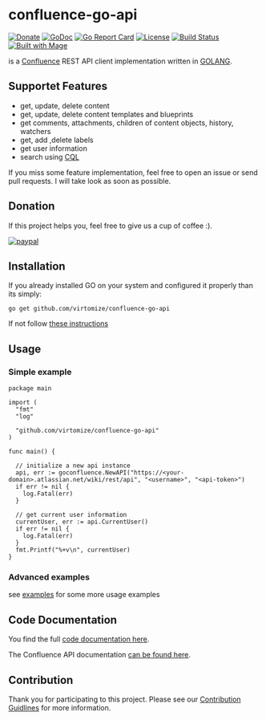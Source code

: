 # confluence-go-api

[![Donate](https://img.shields.io/badge/Donate-PayPal-green.svg)](https://www.paypal.com/cgi-bin/webscr?cmd=_s-xclick&hosted_button_id=VBXHBYFU44T5W&source=url)
[![GoDoc](https://img.shields.io/badge/godoc-reference-green.svg)](https://godoc.org/github.com/virtomize/confluence-go-api)
[![Go Report Card](https://goreportcard.com/badge/github.com/virtomize/confluence-go-api)](https://goreportcard.com/report/github.com/virtomize/confluence-go-api)
[![License](https://img.shields.io/badge/license-MIT-blue.svg)](https://github.com/virtomize/confluence-go-api/blob/master/LICENSE)
[![Build Status](https://travis-ci.org/virtomize/confluence-go-api.svg?branch=master)](https://travis-ci.org/virtomize/confluence-go-api)
[![Built with Mage](https://magefile.org/badge.svg)](https://magefile.org)


is a [Confluence](https://www.atlassian.com/software/confluence) REST API client implementation written in [GOLANG](https://golang.org).

## Supportet Features

- get, update, delete content
- get, update, delete content templates and blueprints
- get comments, attachments, children of content objects, history, watchers
- get, add ,delete labels
- get user information
- search using [CQL](https://developer.atlassian.com/cloud/confluence/advanced-searching-using-cql/)

If you miss some feature implementation, feel free to open an issue or send pull requests. I will take look as soon as possible.

## Donation
If this project helps you, feel free to give us a cup of coffee :).

[![paypal](https://www.paypalobjects.com/en_US/i/btn/btn_donateCC_LG.gif)](https://www.paypal.com/cgi-bin/webscr?cmd=_s-xclick&hosted_button_id=VBXHBYFU44T5W&source=url)

## Installation

If you already installed GO on your system and configured it properly than its simply:

```
go get github.com/virtomize/confluence-go-api
```

If not follow [these instructions](https://golang.org/doc/install)

## Usage

### Simple example

```
package main

import (
  "fmt"
  "log"

  "github.com/virtomize/confluence-go-api"
)

func main() {

  // initialize a new api instance
  api, err := goconfluence.NewAPI("https://<your-domain>.atlassian.net/wiki/rest/api", "<username>", "<api-token>")
  if err != nil {
    log.Fatal(err)
  }

  // get current user information
  currentUser, err := api.CurrentUser()
  if err != nil {
    log.Fatal(err)
  }
  fmt.Printf("%+v\n", currentUser)
}
```

### Advanced examples

see [examples](https://github.com/virtomize/confluence-go-api/tree/master/examples) for some more usage examples

## Code Documentation

You find the full [code documentation here](https://godoc.org/github.com/virtomize/confluence-go-api).

The Confluence API documentation [can be found here](https://docs.atlassian.com/ConfluenceServer/rest/6.9.1/).

## Contribution

Thank you for participating to this project.
Please see our [Contribution Guidlines](https://github.com/virtomize/confluence-go-api/blob/master/CONTRIBUTING.md) for more information.

